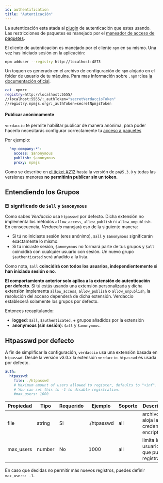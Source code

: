 ```yaml
---
id: authentification
title: "Autenticación"
---
```


La autenticación esta atada al [plugin](plugins.md) de autenticación que estes usando. Las restricciones de paquetes es manejado por el [maneador de acceso de paquetes](packages.md).

El cliente de autenticación es manejado por el cliente `npm` en su mismo. Una vez has iniciado sesión en la aplicación:

```bash
npm adduser --registry http://localhost:4873
```

Un toquen es generado en el archivo de configuración de `npm` alojado en el folder de usuario de tu máquina. Para mas información sobre `.npmrc`lea [la documentación oficial](https://docs.npmjs.com/files/npmrc).

```bash
cat .npmrc
registry=http://localhost:5555/
//localhost:5555/:_authToken="secretVerdaccioToken"
//registry.npmjs.org/:_authToken=secretNpmjsToken
```

#### Publicar anónimamente

`verdaccio` te permite habilitar publicar de manera anónima, para poder hacerlo necesitarás configurar correctamente tu [acceso a paquetes](packages.md).

Por ejemplo:

```yaml
  'my-company-*':
    access: $anonymous
    publish: $anonymous
    proxy: npmjs
```

Como se describe en [el ticket #212](https://github.com/verdaccio/verdaccio/issues/212#issuecomment-308578500) hasta la versión de `pm@5.3.0` y todas las versiones menores **no permitirán publicar sin un token**.

## Entendiendo los Grupos

### El significado de `$all` y `$anonymous`

Como sabes *Verdaccio* usa `htpasswd` por defecto. Dicha extensión no implementa los métodos `allow_access`, `allow_publish` ni `allow_unpublish`. En consecuencia, *Verdaccio* manejará eso de la siguiente manera:

* Si tú no iniciaste sesión (eres anónimo), `$all` y `$anonymous` significarán exactamente lo mismo.
* Si tú iniciaste sesión, `$anonymous` no formará parte de tus grupos y `$all` coincidirá con cualquier usuario con sesión. Un nuevo grupo `$authenticated` será añadido a la lista.

Como nota, `$all` **coincidirá con todos los usuarios, independientemente si han iniciado sesión o no**.

**El comportamiento anterior solo aplica a la extensión de autenticación por defecto**. Si tú estás usando una extensión personalizada y dicha extensión implementa `allow_access`, `allow_publish` o `allow_unpublish`, la resolución del acceso dependerá de dicha extensión. Verdaccio establecerá solamente los grupos por defecto.

Entonces recapitulando:

* **logged**: `$all`, `$authenticated`, + grupos añadidos por la extensión
* **anonymous (sin sesión)**: `$all` y `$anonymous`.

## Htpasswd por defecto

A fin de simplificar la configuración, `verdaccio` usa una extensión basada en `htpasswd`. Desde la versión v3.0.x la extensión `verdaccio-htpasswd` es usada por defecto.

```yaml
auth:
  htpasswd:
    file: ./htpasswd
    # Maximum amount of users allowed to register, defaults to "+inf".
    # You can set this to -1 to disable registration.
    #max_users: 1000
```

| Propiedad | Tipo   | Requerido | Ejemplo    | Soporte | Descripción                                    |
| --------- | ------ | --------- | ---------- | ------- | ---------------------------------------------- |
| file      | string | Si        | ./htpasswd | all     | archivo que aloja las credenciales encriptadas |
| max_users | number | No        | 1000       | all     | limita los usuarios que pueden registrarse     |

En caso que decidas no permitir más nuevos registros, puedes definir `max_users: -1`.